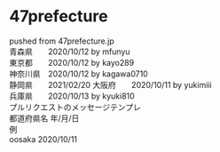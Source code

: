 # 47prefecture
pushed from 47prefecture.jp  
青森県　　2020/10/12 by mfunyu  
東京都　　2020/10/12 by kayo289  
神奈川県　2020/10/12 by kagawa0710  
静岡県　　2021/02/20 
大阪府　　2020/10/11 by yukimiii  
兵庫県　　2020/10/13 by kyuki810  
プルリクエストのメッセージテンプレ  
都道府県名 年/月/日  
例  
oosaka 2020/10/11
